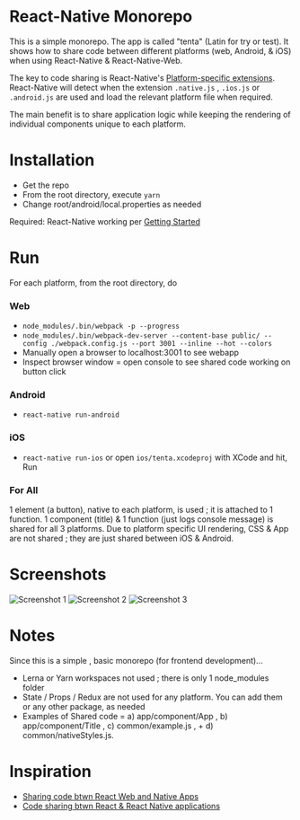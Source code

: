 React-Native Monorepo
=================
This is a simple monorepo. The app is called "tenta" (Latin for try or test). It shows how to share code between different platforms 
(web, Android, & iOS) when using React-Native & React-Native-Web. 

The key to code sharing is React-Native's [Platform-specific extensions](https://facebook.github.io/react-native/docs/platform-specific-code.html#platform-specific-extensions). React-Native will detect when the extension ```.native.js``` , ```.ios.js``` or ```.android.js``` are used and load the relevant platform file when required.

The main benefit is to share application logic while keeping the rendering of individual components unique to each platform. 

Installation
============
* Get the repo
* From the root directory, execute ```yarn```
* Change root/android/local.properties as needed

Required: React-Native working per [Getting Started](https://facebook.github.io/react-native/docs/getting-started)

Run
===

For each platform, from the root directory, do

### Web
* ```node_modules/.bin/webpack -p --progress```
* ```node_modules/.bin/webpack-dev-server --content-base public/ --config ./webpack.config.js --port 3001 --inline --hot --colors```
* Manually open a browser to localhost:3001 to see webapp 
* Inspect browser window = open console to see shared code working on button click

### Android
* ```react-native run-android```

### iOS
* ```react-native run-ios``` or open ```ios/tenta.xcodeproj``` with XCode and hit, Run

### For All
1 element (a button), native to each platform, is used ; it is attached to 1 function.
1 component (title) & 1 function (just logs console message) is shared for all 3 platforms.
Due to platform specific UI rendering, CSS & App are not shared ; they are just shared between iOS & Android.

Screenshots
===========

![Screenshot 1](foo)
![Screenshot 2](foo)
![Screenshot 3](foo)

Notes
=====
Since this is a simple , basic monorepo (for frontend development)...

* Lerna or Yarn workspaces not used ; there is only 1 node_modules folder
* State / Props / Redux are not used for any platform. You can add them or any other package, as needed
* Examples of Shared code = a) app/component/App , b) app/component/Title , c) common/example.js , + d) common/nativeStyles.js.

Inspiration
===========
* [Sharing code btwn React Web and Native Apps](http://jkaufman.io/react-web-native-codesharing/)
* [Code sharing btwn React & React Native applications](http://ihor.burlachenko.com/code-sharing-between-react-and-react-native-applications/)
